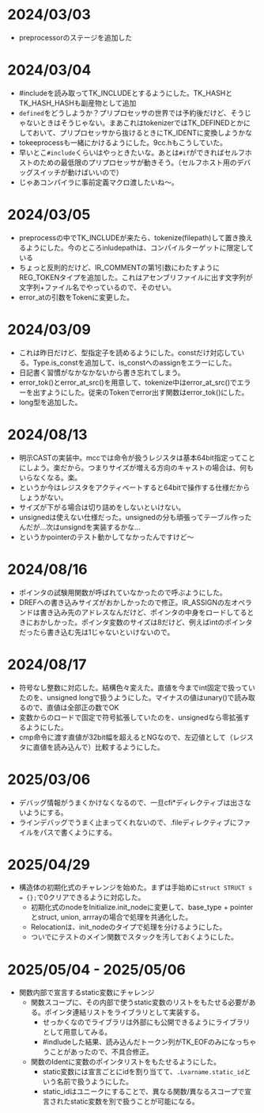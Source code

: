 # 2024/03/03
- preprocessorのステージを追加した

# 2024/03/04
- #includeを読み取ってTK_INCLUDEとするようにした。TK_HASHとTK_HASH_HASHも副産物として追加
- `defined`をどうしようか？プリプロセッサの世界では予約後だけど、そうじゃないときはそうじゃない。まあこれはtokenizerではTK_DEFINEDとかにしておいて、プリプロセッサから抜けるときにTK_IDENTに変換しようかな
- tokeeprocessも一緒にかけるようにした。9cc.hもこうしていた。
- 早いとこ`#include`くらいはやっときたいな。あとは`#if`ができればセルフホストのための最低限のプリプロセッサが動きそう。（セルフホスト用のデバッグスイッチが動けばいいので）
- じゃあコンパイラに事前定義マクロ渡したいね～。

# 2024/03/05
- preprocessの中でTK_INCLUDEが来たら、tokenize(filepath)して置き換えるようにした。今のところinludepathは、コンパイルターゲットに限定している
- ちょっと反則的だけど、IR_COMMENTの第1引数にわたすようにREG_TOKENタイプを追加した。これはアセンブリファイルに出す文字列が文字列+ファイル名でやっているので、そのせい。
- error_atの引数をTokenに変更した。

# 2024/03/09
- これは昨日だけど、型指定子を読めるようにした。constだけ対応している。Type.is_constを追加して、is_constへのassignをエラーにした。
- 日記書く習慣がなかなかないから書き忘れてしまう。
- error_tok()とerror_at_src()を用意して、tokenize中はerror_at_src()でエラーを出すようにした。従来のTokenでerror出す関数はerror_tok()にした。
- long型を追加した。

# 2024/08/13
- 明示CASTの実装中。mccでは命令が扱うレジスタは基本64bit指定ってことにしよう。楽だから。つまりサイズが増える方向のキャストの場合は、何もいらなくなる。楽。
- というか今はレジスタをアクティベートすると64bitで操作する仕様だからしょうがない。
- サイズが下がる場合は切り詰めをしないといけない。
- unsignedは使えない仕様だった。unsignedの分も頑張ってテーブル作ったんだが…次はunsigndを実装するかな…
- というかpointerのテスト動かしてなかったんですけど～

# 2024/08/16
- ポインタの試験用関数が呼ばれていなかったので呼ぶようにした。
- DREFへの書き込みサイズがおかしかったので修正。IR_ASSIGNの左オペランドは書き込み先のアドレスなんだけど、ポインタの中身をロードしてるときにおかしかった。ポインタ変数のサイズは8だけど、例えばintのポインタだったら書き込む先は1じゃないといけないので。

# 2024/08/17
- 符号なし整数に対応した。結構色々変えた。直値を今までint固定で扱っていたのを、unsigned longで扱うようにした。マイナスの値はunary()で読み取るので、直値は全部正の数でOK
- 変数からのロードで固定で符号拡張していたのを、unsignedなら零拡張するようにした。
- cmp命令に渡す直値が32bit幅を超えるとNGなので、左辺値として（レジスタに直値を読み込んで）比較するようにした。

# 2025/03/06
- デバッグ情報がうまくかけなくなるので、一旦cfi*ディレクティブは出さないようにする。
- ラインデバッグでうまく止まってくれないので、.fileディレクティブにファイルをパスで書くようにする。

# 2025/04/29
- 構造体の初期化式のチャレンジを始めた。まずは手始めに`struct STRUCT s = {};`で0クリアできるように対応した。
    - 初期化式のnodeをInitialize.init_nodeに変更して、base_type + pointerとstruct, union, arrrayの場合で処理を共通化した。
    - Relocationは、init_nodeのタイプで処理を分けるようにした。
    - ついでにテストのメイン関数でスタックを汚しておくようにした。

# 2025/05/04 - 2025/05/06
- 関数内部で宣言するstatic変数にチャレンジ
    - 関数スコープに、その内部で使うstatic変数のリストをもたせる必要がある。ポインタ連結リストをライブラリとして実装する。
        - せっかくなのでライブラリは外部にも公開できるようにライブラリとして用意してみる。
        - #indludeした結果、読み込んだトークン列がTK_EOFのみになっちゃうことがあったので、不具合修正。
    - 関数のIdentに変数のポインタリストをもたせるようにした。
        - static変数には宣言ごとにidを割り当てて、`.Lvarname.static_id`という名前で扱うようにした。
        - static_idはユニークにすることで、異なる関数/異なるスコープで宣言されたstatic変数を別で扱うことが可能になる。
